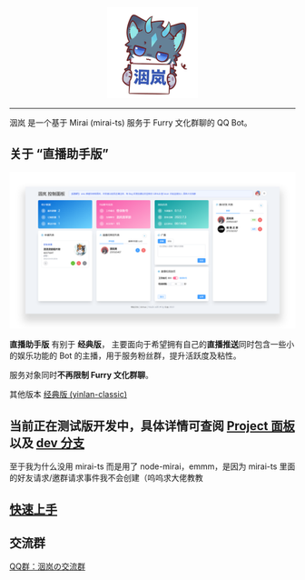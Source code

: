 <div align="center">
   <img width="160" src="/docs/assets/yinlan_avatar.jpg" alt="logo"></br>
</div>

---

洇岚 是一个基于 Mirai (mirai-ts) 服务于 Furry 文化群聊的 QQ Bot。

## 关于 “直播助手版”

![直播助手版面板截图](/docs/assets/screenshots_shadow.png)

**直播助手版** 有别于 **经典版**， 主要面向于希望拥有自己的**直播推送**同时包含一些小的娱乐功能的 Bot 的主播，用于服务粉丝群，提升活跃度及粘性。

服务对象同时**不再限制 Furry 文化群聊**。

其他版本  [经典版 (yinlan-classic)](https://github.com/colour93/yinlan-classic)

## 当前正在测试版开发中，具体详情可查阅 [Project 面板](https://github.com/colour93/yinlan-livebot/projects/1) 以及 [dev 分支](https://github.com/colour93/yinlan-livebot/tree/dev)

至于我为什么没用 mirai-ts 而是用了 node-mirai，emmm，是因为 mirai-ts 里面的好友请求/邀群请求事件我不会创建（呜呜求大佬教教

## [快速上手](https://livebot.yinlan.furbot.icu)

## 交流群

[QQ群：洇岚の交流群](https://jq.qq.com/?_wv=1027&k=JjUo54qe)